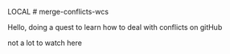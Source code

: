 LOCAL # merge-conflicts-wcs

Hello, doing a quest to learn how to deal with conflicts on gitHub

not a lot to watch here 

